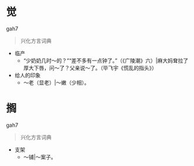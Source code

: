 # 觉
gah7
> 兴化方言词典
- 临产
  - “少奶奶几时～的？”“差不多有一点钟了。”（《广陵潮》六）|麻大妈耷拉了厚大下唇，问～了？父亲说～了。（毕飞宇《慌乱的指头》）
- 给人的印象
  - ～老（显老）|～嫩（少相）。

# 搁
gah7
> 兴化方言词典
- 支架
  - ～铺|～案子。
